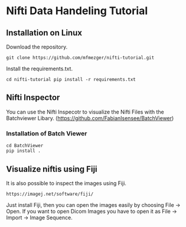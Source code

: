# Nifti Data Handeling Tutorial



## Installation on Linux

Download the repository.

`git clone https://github.com/mfmezger/nifti-tutorial.git`

Install the requirements.txt.

`cd nifti-tutorial
pip install -r requirements.txt`

## Nifti Inspector
You can use the Nifti Inspecotr to visualize the Nifti Files with the Batchviewer Libary. (https://github.com/FabianIsensee/BatchViewer)

### Installation of Batch Viewer

```git clone https://github.com/FabianIsensee/BatchViewer.git
cd BatchViewer
pip install . 
```

## Visualize niftis using Fiji

It is also possible to inspect the images using Fiji. 

`https://imagej.net/software/fiji/`

Just install Fiji, then you can open the images easily by choosing File -> Open. If you want to open Dicom Images you have to open it as File -> Import -> Image Sequence.

